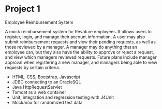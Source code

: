 # Project 1

Employee Reimbursement System

A mock reimbursement system for Revature employees. It allows users to register, login, and manage their account information. A user may also submit reimbursement requests and view their pending requests, as well as those reviewed by a manager. A manager may do anything that an employee can, but they also have the ability to approve or reject a request, and view which managers reviewed requests. Future plans include manager approval when registering a new manager, and managers being able to view requests by certain criteria.

- HTML, CSS, Bootstrap, Javascript
- JDBC connecting to an OracleSQL
- Java HttpRequestServlet
- Tomcat as a web container
- Unit, integration and regression testing with J4Unit
- Mockaroo for randomized test data
